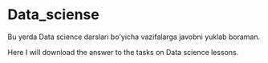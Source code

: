 # Data_sciense
Bu yerda Data science darslari bo'yicha vazifalarga javobni  yuklab boraman.

Here I will download the answer to the tasks on Data science lessons.
